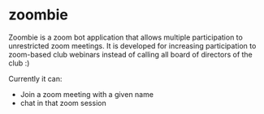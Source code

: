 # zoombie

Zoombie is a zoom bot application that allows multiple participation to unrestricted zoom meetings. It is developed for increasing participation to zoom-based club webinars instead of calling all board of directors of the club :)

Currently it can:
- Join a zoom meeting with a given name
- chat in that zoom session
